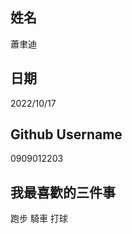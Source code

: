 姓名
----
蕭聿迪

日期
----
2022/10/17

Github Username
---------------
0909012203

我最喜歡的三件事
---------------
跑步 騎車 打球
